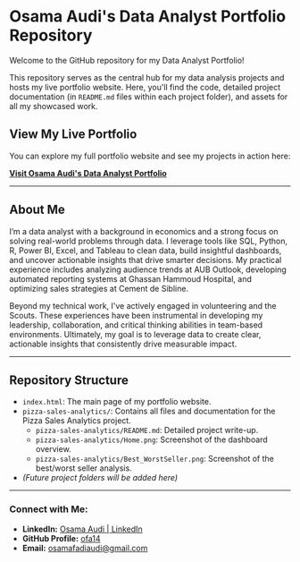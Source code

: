 # Osama Audi's Data Analyst Portfolio Repository

Welcome to the GitHub repository for my Data Analyst Portfolio!

This repository serves as the central hub for my data analysis projects and hosts my live portfolio website. Here, you'll find the code, detailed project documentation (in `README.md` files within each project folder), and assets for all my showcased work.

## View My Live Portfolio

You can explore my full portfolio website and see my projects in action here:

**[Visit Osama Audi's Data Analyst Portfolio](https://ofa14.github.io/)**

---

## About Me

I’m a data analyst with a background in economics and a strong focus on solving real-world problems through data. I leverage tools like SQL, Python, R, Power BI, Excel, and Tableau to clean data, build insightful dashboards, and uncover actionable insights that drive smarter decisions. My practical experience includes analyzing audience trends at AUB Outlook, developing automated reporting systems at Ghassan Hammoud Hospital, and optimizing sales strategies at Cement de Sibline.

Beyond my technical work, I've actively engaged in volunteering and the Scouts. These experiences have been instrumental in developing my leadership, collaboration, and critical thinking abilities in team-based environments. Ultimately, my goal is to leverage data to create clear, actionable insights that consistently drive measurable impact.

---

## Repository Structure

* `index.html`: The main page of my portfolio website.
* `pizza-sales-analytics/`: Contains all files and documentation for the Pizza Sales Analytics project.
    * `pizza-sales-analytics/README.md`: Detailed project write-up.
    * `pizza-sales-analytics/Home.png`: Screenshot of the dashboard overview.
    * `pizza-sales-analytics/Best_WorstSeller.png`: Screenshot of the best/worst seller analysis.
* *(Future project folders will be added here)*

---

### Connect with Me:

* **LinkedIn:** [Osama Audi | LinkedIn](https://www.linkedin.com/in/osama-audi-a0887925b/)
* **GitHub Profile:** [ofa14](https://github.com/ofa14)
* **Email:** osamafadiaudi@gmail.com
